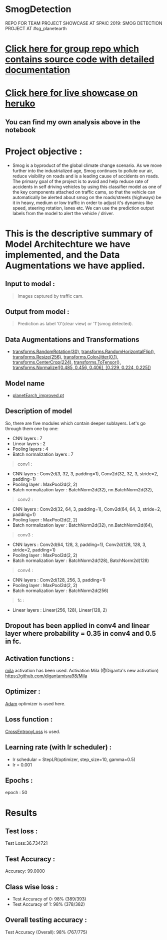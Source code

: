 # SmogDetection
REPO FOR TEAM PROJECT SHOWCASE AT SPAIC 2019: SMOG DETECTION PROJECT AT #sg_planetearth
# [Click here for group repo which contains source code with detailed documentation](https://github.com/aksht94/UdacityOpenSource/tree/master/SmogDetection)

# [Click here for live showcase on heruko](http://smog4000.onrender.com)

## You can find my own analysis above in the notebook
# Project objective : 
* Smog is a byproduct of the global climate change scenario. As we move further into the industrialized age, Smog continues to pollute our air, reduce visibility on roads and is a leading cause of accidents on roads. The primary goal of the project is to avoid and help reduce rate of accidents in self driving vehicles by using this classifier model as one of the key components attached on traffic cams, so that the vehicle can automatically be alerted about smog on the roads/streets (highways) be it in heavy, medium or low traffic in order to adjust it's dynamics like speed, steering rotation, lanes etc. 
We can use the prediction output labels from the model to alert the vehicle / driver.

# This is the descriptive summary of Model Architechture we have implemented, and the Data Augmentations we have applied.

## Input to model : 
> Images captured by traffic cam.
## Output from model : 
> Prediction as label '0'(clear view) or '1'(smog detected).

## Data Augmentations and Transformations

* [transforms.RandomRotation(30),](https://pytorch.org/docs/stable/_modules/torchvision/transforms/transforms.html#RandomRotation)
  [transforms.RandomHorizontalFlip(),](https://pytorch.org/docs/stable/_modules/torchvision/transforms/transforms.html#RandomHorizontalFlip)
  [transforms.Resize(256),](https://pytorch.org/docs/stable/_modules/torchvision/transforms/transforms.html#Resize)
  [transforms.ColorJitter(0.1),](https://pytorch.org/docs/stable/_modules/torchvision/transforms/transforms.html#ColorJitter)
  [transforms.CenterCrop(224),](https://pytorch.org/docs/stable/_modules/torchvision/transforms/transforms.html#CenterCrop)
  [transforms.ToTensor(),](https://pytorch.org/docs/stable/_modules/torchvision/transforms/transforms.html#ToTensor)
  [transforms.Normalize([0.485, 0.456, 0.406],
                      [0.229, 0.224, 0.225])](https://pytorch.org/docs/stable/_modules/torchvision/transforms/transforms.html#Normalize)
        
## Model name 
* [planetEarch_improved.pt](https://www.kaggleusercontent.com/kf/18699045/eyJhbGciOiJkaXIiLCJlbmMiOiJBMTI4Q0JDLUhTMjU2In0..NX3MZVkixkhASIBsP-e0uA.SplTd0njipbzC_x4mF-HsOJiU8ca2ycipZNQ_dxpuzJfhezWWHeE7BGL0JnQ1Ni8xh3YmdWUNubsC-pYVTr20wMeCYV-2Paqe4OvtPCNzpXuAHX23oQF-d5YK6x7ruPPm-7vBTCHvKGQzDW9ZuMXPg.FT_NpgWhdVu3GQnSQzaCJQ/planetEarch_improved.pt)

## Description of model 
So, there are five modules which contain deeper sublayers.
Let's go through them one by one:

* CNN layers : 7 
* Linear layers : 2
* Pooling layers : 4
* Batch normalization layers : 7

> conv1 :
* CNN layers : Conv2d(3, 32, 3, padding=1), Conv2d(32, 32, 3, stride=2, padding=1)
* Pooling layer : MaxPool2d(2, 2)
* Batch normalization layer : BatchNorm2d(32), nn.BatchNorm2d(32),

> conv2 : 
* CNN layers : Conv2d(32, 64, 3, padding=1), Conv2d(64, 64, 3, stride=2, padding=1)
* Pooling layer : MaxPool2d(2, 2)
* Batch normalization layer : BatchNorm2d(32), nn.BatchNorm2d(64),

> conv3 :
* CNN layers : Conv2d(64, 128, 3, padding=1), Conv2d(128, 128, 3, stride=2, padding=1)
* Pooling layer : MaxPool2d(2, 2)
* Batch normalization layer : BatchNorm2d(128), BatchNorm2d(128)

> conv4 :
* CNN layers : Conv2d(128, 256, 3, padding=1)
* Pooling layer : MaxPool2d(2, 2)
* Batch normalization layer : BatchNorm2d(256)

> fc :
* Linear layers : Linear(256, 128), Linear(128, 2)

## Dropout has been applied in conv4 and linear layer where probability = 0.35 in conv4 and 0.5 in fc.

## Activation functions : 
[mila](https://github.com/digantamisra98/Mish/blob/master/Mish/Torch/mish.py) activation has been used.
Activation Mila (@Diganta's new activation)
https://github.com/digantamisra98/Mila

## Optimizer : 
[Adam](https://pytorch.org/docs/stable/_modules/torch/optim/adam.html) optimizer is used here.

## Loss function : 
[CrossEntropyLoss](https://pytorch.org/docs/stable/_modules/torch/nn/modules/loss.html) is used.

## Learning rate (with lr scheduler) :
* lr schedular = StepLR(optimizer, step_size=10, gamma=0.5)
* lr = 0.001

## Epochs : 
epoch : 50

# Results 

## Test loss :
Test Loss:36.734721 

## Test Accuracy :
Accuracy: 99.0000

## Class wise loss :
* Test Accuracy of     0: 98% (389/393)
* Test Accuracy of     1: 98% (378/382)

## Overall testing accuracy : 
Test Accuracy (Overall): 98% (767/775)
